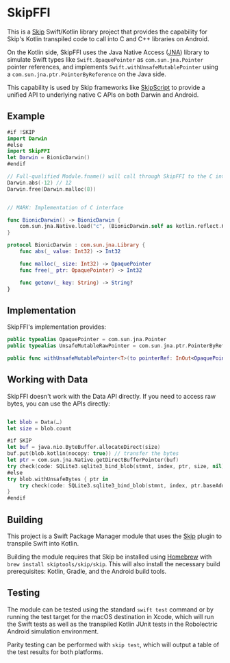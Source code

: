 # SkipFFI

This is a [Skip](https://skip.tools) Swift/Kotlin library project that provides 
the capability for Skip's Kotlin transpiled code to call into C and C++ libraries
on Android.

On the Kotlin side, SkipFFI uses the Java Native Access ([JNA](https://github.com/java-native-access/jna))
library to simulate Swift types like `Swift.OpaquePointer` as `com.sun.jna.Pointer` pointer references, 
and implements `Swift.withUnsafeMutablePointer` using a `com.sun.jna.ptr.PointerByReference` on the Java side.

This capability is used by Skip frameworks like [SkipScript](https://source.skip.tools/skip-script) to 
provide a unified API to underlying native C APIs on both Darwin and Android.

## Example

```swift
#if !SKIP
import Darwin
#else
import SkipFFI
let Darwin = BionicDarwin()
#endif

// Full-qualified Module.fname() will call through SkipFFI to the C interface
Darwin.abs(-12) // 12
Darwin.free(Darwin.malloc(8))


// MARK: Implementation of C interface

func BionicDarwin() -> BionicDarwin {
    com.sun.jna.Native.load("c", (BionicDarwin.self as kotlin.reflect.KClass).java)
}

protocol BionicDarwin : com.sun.jna.Library {
    func abs(_ value: Int32) -> Int32

    func malloc(_ size: Int32) -> OpaquePointer
    func free(_ ptr: OpaquePointer) -> Int32

    func getenv(_ key: String) -> String?
}

```


## Implementation

SkipFFI's implementation provides:

```swift
public typealias OpaquePointer = com.sun.jna.Pointer
public typealias UnsafeMutableRawPointer = com.sun.jna.ptr.PointerByReference

public func withUnsafeMutablePointer<T>(to pointerRef: InOut<OpaquePointer?>, block: (UnsafeMutableRawPointer) throws -> T) rethrows -> T
```

## Working with Data

SkipFFI doesn't work with the Data API directly.
If you need to access raw bytes, you can use the APIs directly:

```swift

let blob = Data(…)
let size = blob.count

#if SKIP
let buf = java.nio.ByteBuffer.allocateDirect(size)
buf.put(blob.kotlin(nocopy: true)) // transfer the bytes
let ptr = com.sun.jna.Native.getDirectBufferPointer(buf)
try check(code: SQLite3.sqlite3_bind_blob(stmnt, index, ptr, size, nil))
#else
try blob.withUnsafeBytes { ptr in
    try check(code: SQLite3.sqlite3_bind_blob(stmnt, index, ptr.baseAddress, size, nil))
}
#endif
```


## Building

This project is a Swift Package Manager module that uses the
[Skip](https://skip.tools) plugin to transpile Swift into Kotlin.

Building the module requires that Skip be installed using 
[Homebrew](https://brew.sh) with `brew install skiptools/skip/skip`.
This will also install the necessary build prerequisites:
Kotlin, Gradle, and the Android build tools.

## Testing

The module can be tested using the standard `swift test` command
or by running the test target for the macOS destination in Xcode,
which will run the Swift tests as well as the transpiled
Kotlin JUnit tests in the Robolectric Android simulation environment.

Parity testing can be performed with `skip test`,
which will output a table of the test results for both platforms.
